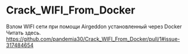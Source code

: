 # Crack_WIFI_From_Docker
Взлом WIFI сети при помощи Airgeddon установленный через Docker
Читать здесь. https://github.com/pandemia30/Crack_WIFI_From_Docker/pull/1#issue-317484654
